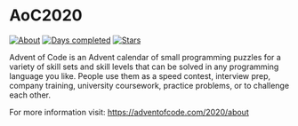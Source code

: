 # AoC2020
[![About](https://img.shields.io/badge/Advent%20of%20Code-2020-brightgreen)](https://adventofcode.com/2020/about)
[![Days completed](https://img.shields.io/badge/Days%20completed-2-blue)](https://github.com/rxt30/AoC_2020)
[![Stars](https://img.shields.io/badge/Stars%20⭐-4-yellow)](https://adventofcode.com/rxt30/stats)


Advent of Code is an Advent calendar of small programming puzzles for a variety of skill sets and skill levels that can be solved in any programming language you like. People use them as a speed contest, interview prep, company training, university coursework, practice problems, or to challenge each other.

For more information visit: https://adventofcode.com/2020/about
